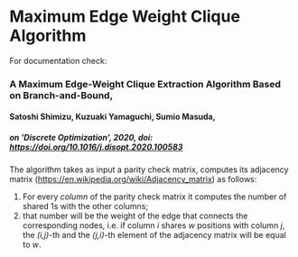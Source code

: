 # Maximum Edge Weight Clique Algorithm

For documentation check:

### A Maximum Edge-Weight Clique Extraction Algorithm Based on Branch-and-Bound,
#### Satoshi Shimizu, Kuzuaki Yamaguchi, Sumio Masuda,
##### on 'Discrete Optimization', 2020, doi: https://doi.org/10.1016/j.disopt.2020.100583

The algorithm takes as input a parity check matrix, computes its adjacency matrix
(https://en.wikipedia.org/wiki/Adjacency_matrix) as follows:

1. For every *column* of the parity check matrix it computes the number of shared 1s with the other columns;
2. that number will be the weight of the edge that connects the corresponding nodes, i.e.
if column _i_ shares _w_ positions with column _j_, the _(i,j)_-th and the _(j,i)_-th element of 
the adjacency matrix will be equal to _w_.
